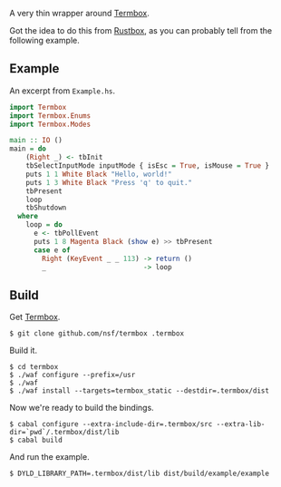 A very thin wrapper around [Termbox](github.com/nsf/termbox).

Got the idea to do this from [Rustbox](github.com/gchp/rustbox), as you can
probably tell from the following example.

Example
-------

An excerpt from `Example.hs`.

```haskell
import Termbox
import Termbox.Enums
import Termbox.Modes

main :: IO ()
main = do
    (Right _) <- tbInit
    tbSelectInputMode inputMode { isEsc = True, isMouse = True }
    puts 1 1 White Black "Hello, world!"
    puts 1 3 White Black "Press 'q' to quit."
    tbPresent
    loop
    tbShutdown
  where
    loop = do
      e <- tbPollEvent
      puts 1 8 Magenta Black (show e) >> tbPresent
      case e of
        Right (KeyEvent _ _ 113) -> return ()
        _                        -> loop
```


Build
-----

Get [Termbox](github.com/nsf/termbox).

    $ git clone github.com/nsf/termbox .termbox

Build it.

    $ cd termbox
    $ ./waf configure --prefix=/usr
    $ ./waf
    $ ./waf install --targets=termbox_static --destdir=.termbox/dist

Now we're ready to build the bindings.

    $ cabal configure --extra-include-dir=.termbox/src --extra-lib-dir=`pwd`/.termbox/dist/lib
    $ cabal build

And run the example.

    $ DYLD_LIBRARY_PATH=.termbox/dist/lib dist/build/example/example
